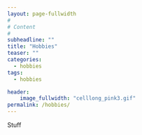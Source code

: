 ```yaml
---
layout: page-fullwidth
#
# Content
#
subheadline: ""
title: "Hobbies"
teaser: ""
categories:
  - hobbies
tags:
  - hobbies 

header:
    image_fullwidth: "celllong_pink3.gif"
permalink: /hobbies/
---
```



Stuff